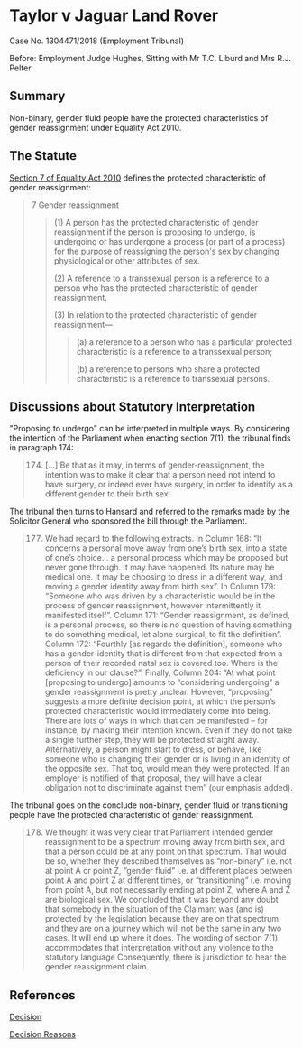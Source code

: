 # Taylor v Jaguar Land Rover

Case No. 1304471/2018 (Employment Tribunal)

Before: Employment Judge Hughes, Sitting with Mr T.C. Liburd and Mrs R.J. Pelter

## Summary

Non-binary, gender fluid people have the protected characteristics of gender
reassignment under Equality Act 2010.

## The Statute

[Section 7 of Equality Act 2010](https://www.legislation.gov.uk/ukpga/2010/15/section/7)
defines the protected characteristic of gender reassignment:

> 7 Gender reassignment
>
> > (1) A person has the protected characteristic of gender reassignment if the
> > person is proposing to undergo, is undergoing or has undergone a process
> > (or part of a process) for the purpose of reassigning the person's sex by
> > changing physiological or other attributes of sex.
> >
> > (2) A reference to a transsexual person is a reference to a person who has
> > the protected characteristic of gender reassignment.
> >
> > (3) In relation to the protected characteristic of gender reassignment—
> >
> > > (a) a reference to a person who has a particular protected characteristic
> > > is a reference to a transsexual person;
> > >
> > > (b) a reference to persons who share a protected characteristic is a
> > > reference to transsexual persons.

## Discussions about Statutory Interpretation

"Proposing to undergo" can be interpreted in multiple ways.
By considering the intention of the Parliament when enacting section 7(1),
the tribunal finds in paragraph 174:

> 174. [...] Be that as it may, in terms of gender-reassignment, the intention
>      was to make it clear that a person need not intend to have surgery, or
>      indeed ever have surgery, in order to identify as a different gender to
>      their birth sex.

The tribunal then turns to Hansard and referred to the remarks made by the
Solicitor General who sponsored the bill through the Parliament.

> 177. We had regard to the following extracts. In Column 168: “It concerns a
>      personal move away from one’s birth sex, into a state of one’s choice… a
>      personal process which may be proposed but never gone through. It may
>      have happened. Its nature may be medical one. It may be choosing to
>      dress in a different way, and moving a gender identity away from birth
>      sex”. In Column 179: “Someone who was driven by a characteristic would
>      be in the process of gender reassignment, however intermittently it
>      manifested itself”.  Column 171: “Gender reassignment, as defined, is a
>      personal process, so there is no question of having something to do
>      something medical, let alone surgical, to fit the definition”. Column
>      172: “Fourthly \[as regards the definition\], someone who has a
>      gender-identity that is different from that expected from a person of
>      their recorded natal sex is covered too. Where is the deficiency in our
>      clause?”. Finally, Column 204: “At what point [proposing to undergo]
>      amounts to “considering undergoing” a gender reassignment is pretty
>      unclear. However, “proposing” suggests a more definite decision point,
>      at which the person’s protected characteristic would immediately come
>      into being. There are lots of ways in which that can be manifested – for
>      instance, by making their intention known. Even if they do not take a
>      single further step, they will be protected straight away.
>      Alternatively, a person might start to dress, or behave, like someone
>      who is changing their gender or is living in an identity of the opposite
>      sex. That too, would mean they were protected. If an employer is
>      notified of that proposal, they will have a clear obligation not to
>      discriminate against them” (our emphasis added).

The tribunal goes on the conclude non-binary, gender fluid or transitioning
people have the protected characteristic of gender reassignment.

> 178. We thought it was very clear that Parliament intended gender
>      reassignment to be a spectrum moving away from birth sex, and that a
>      person could be at any point on that spectrum. That would be so, whether
>      they described themselves as “non-binary” i.e. not at point A or point
>      Z, “gender fluid” i.e. at different places between point A and point Z
>      at different times, or “transitioning” i.e. moving from point A, but not
>      necessarily ending at point Z, where A and Z are biological sex. We
>      concluded that it was beyond any doubt that somebody in the situation of
>      the Claimant was (and is) protected by the legislation because they are
>      on that spectrum and they are on a journey which will not be the same in
>      any two cases. It will end up where it does. The wording of section 7(1)
>      accommodates that interpretation without any violence to the statutory
>      language Consequently, there is jurisdiction to hear the gender
>      reassignment claim.

## References

[Decision](https://www.gov.uk/employment-tribunal-decisions/ms-r-taylor-v-jaguar-land-rover-ltd-1304471-2018)

[Decision Reasons](https://assets.publishing.service.gov.uk/media/5fc8d559d3bf7f7f5c134ad3/Ms_R_Taylor_v_Jaguar_Land_Rover_Limited_-_1304471.2018_-_Reasons.pdf)
